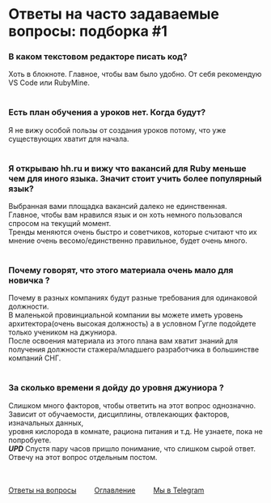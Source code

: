 # Ответы на часто задаваемые вопросы: подборка #1

### В каком текстовом редакторе писать код?
Хоть в блокноте. Главное, чтобы вам было удобно. От себя рекомендую VS Code или RubyMine.<br><br>

### Есть план обучения а уроков нет. Когда будут?
Я не вижу особой пользы от создания уроков потому, что уже существующих хватит для начала.<br><br>

### Я открываю hh.ru и вижу что вакансий для Ruby меньше чем для иного языка. Значит стоит учить более популярный язык?
Выбранная вами площадка вакансий далеко не единственная.<br>
Главное, чтобы вам нравился язык и он хоть немного пользовался спросом на текущий момент.<br>
Тренды меняются очень быстро и советчиков, которые считают что их мнение очень весомо/единственно правильное, будет очень много.<br><br>

### Почему говорят, что этого материала очень мало для новичка ?
Почему в разных компаниях будут разные требования для одинаковой должности.<br>
В маленькой провинциальной компании вы можете иметь уровень архитектора(очень высокая должность) а в условном Гугле подойдете только учеником на джуниора. <br>
После освоения материала из этого плана вам хватит знаний для получения должности стажера/младшего разработчика в большинстве компаний СНГ.<br><br>

### За сколько времени я дойду до уровня джуниора ?
Слишком много факторов, чтобы ответить на этот вопрос однозначно.<br>
Зависит от обучаемости, дисциплины, отвлекающих факторов, изначальных данных,<br>
уровня кислорода в комнате, рациона питания и т.д. Не узнаете, пока не попробуете.<br>
***UPD*** Спустя пару часов пришло понимание, что слишком сырой ответ. Отвечу на этот вопрос отдельным постом.<br><br><br>

[Ответы на вопросы](FAQ.md)&nbsp;&nbsp;&nbsp;&nbsp;&nbsp;&nbsp;&nbsp;&nbsp;
[Оглавление](README.md)&nbsp;&nbsp;&nbsp;&nbsp;&nbsp;&nbsp;&nbsp;&nbsp;
[Мы в Telegram](https://t.me/LearnRubyForPikabu)
